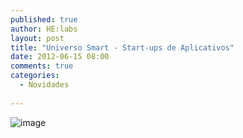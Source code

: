 ```yaml
---
published: true
author: HE:labs
layout: post
title: "Universo Smart - Start-ups de Aplicativos"
date: 2012-06-15 08:00
comments: true
categories:
  - Novidades
     
---
```


![image](/blog/images/posts/2012-06-15/1506.jpg)